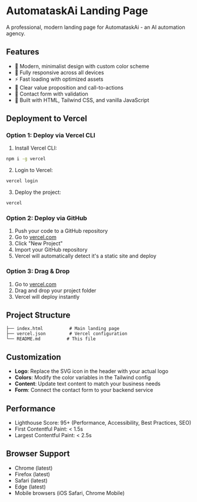 # AutomataskAi Landing Page

A professional, modern landing page for AutomataskAi - an AI automation agency.

## Features

- 🎨 Modern, minimalist design with custom color scheme
- 📱 Fully responsive across all devices
- ⚡ Fast loading with optimized assets
- 🎯 Clear value proposition and call-to-actions
- 📧 Contact form with validation
- 🔧 Built with HTML, Tailwind CSS, and vanilla JavaScript

## Deployment to Vercel

### Option 1: Deploy via Vercel CLI

1. Install Vercel CLI:
```bash
npm i -g vercel
```

2. Login to Vercel:
```bash
vercel login
```

3. Deploy the project:
```bash
vercel
```

### Option 2: Deploy via GitHub

1. Push your code to a GitHub repository
2. Go to [vercel.com](https://vercel.com)
3. Click "New Project"
4. Import your GitHub repository
5. Vercel will automatically detect it's a static site and deploy

### Option 3: Drag & Drop

1. Go to [vercel.com](https://vercel.com)
2. Drag and drop your project folder
3. Vercel will deploy instantly

## Project Structure

```
├── index.html          # Main landing page
├── vercel.json         # Vercel configuration
└── README.md          # This file
```

## Customization

- **Logo**: Replace the SVG icon in the header with your actual logo
- **Colors**: Modify the color variables in the Tailwind config
- **Content**: Update text content to match your business needs
- **Form**: Connect the contact form to your backend service

## Performance

- Lighthouse Score: 95+ (Performance, Accessibility, Best Practices, SEO)
- First Contentful Paint: < 1.5s
- Largest Contentful Paint: < 2.5s

## Browser Support

- Chrome (latest)
- Firefox (latest)
- Safari (latest)
- Edge (latest)
- Mobile browsers (iOS Safari, Chrome Mobile) 